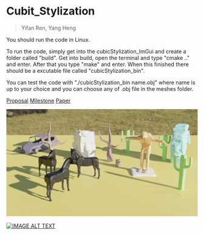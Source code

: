 # Cubit_Stylization

> Yifan Ren, Yang Heng

You should run the code in Linux.

To run the code, simply get into the cubicStylization_ImGui and create a folder called "build". Get into build, open the terminal and type "cmake .." and enter.
After that you type "make" and enter. When this finished there should be a excutable file called "cubicStylization_bin".

You can test the code with "./cubicStylization_bin name.obj" where name is up to your choice and you can choose any of .obj file in the meshes folder.

[Proposal](https://sjtu-cg-2022.github.io/Cubic_Stylization/proposal/)
[Milestone](https://sjtu-cg-2022.github.io/Cubic_Stylization/milestone/)
[Paper](https://github.com/SJTU-CG-2022/Cubic_Stylization/blob/main/Cubic%20Stylization.pdf)

<img src="https://github.com/SJTU-CG-2022/Cubic_Stylization/blob/main/Cubic%20Stylization.png" width="600px">

[![IMAGE ALT TEXT](http://img.youtube.com/vi/HOGCwQBDKrE/0.jpg)](https://youtu.be/HOGCwQBDKrE)
